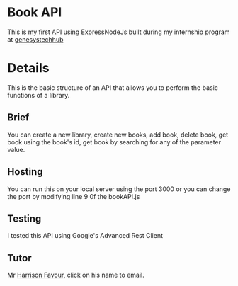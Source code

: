 # Book API
This is my first API using ExpressNodeJs built during my internship program at [genesystechhub](www.genesystechhub.com)

# Details
This is the basic structure of an API that allows you to perform the basic functions of a library.
## Brief
You can create a new library, create new books, add book, delete book, get book using the book's id, get book by searching for any of the parameter value.
## Hosting
You can run this on your local server using the port 3000 or you can change the port by modifying line 9 0f the bookAPI.js
## Testing
I tested this API using Google's Advanced Rest Client
## Tutor
Mr [Harrison Favour](favour.harrison@tenece.com), click on his name to email.